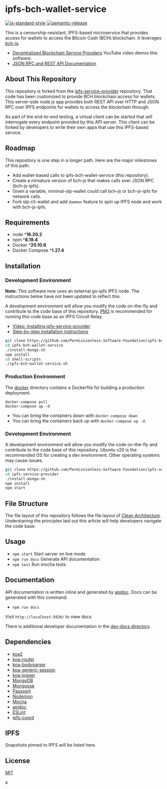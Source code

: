 # ipfs-bch-wallet-service

[![js-standard-style](https://img.shields.io/badge/code%20style-standard-brightgreen.svg)](http://standardjs.com) [![semantic-release](https://img.shields.io/badge/%20%20%F0%9F%93%A6%F0%9F%9A%80-semantic--release-e10079.svg)](https://github.com/semantic-release/semantic-release)

This is a censorship-resistant, IPFS-based microservice that provides access for wallets to access the Bitcoin Cash (BCH) blockchain. It leverages [bch-js](https://github.com/Permissionless-Software-Foundation/bch-js).

- [Decentralized Blockchain Service Providers](https://youtu.be/m_33rRXEats) YouTube video demos this software.
- [JSON RPC and REST API Documentation](https://ipfs-bch-wallet-service.fullstack.cash/)

## About This Repository

This repository is forked from the [ipfs-service-provider](https://github.com/Permissionless-Software-Foundation/ipfs-service-provider) repository. That code has been customized to provide BCH blockchain access for wallets. This server-side node.js app provides both REST API over HTTP and JSON RPC over IPFS endpoints for wallets to access the blockchain through.

As part of the end-to-end testing, a virtual client can be started that will interrogate every endpoint provided by this API server. This client can be forked by developers to write their own apps that use this IPFS-based service.

## Roadmap

This repository is one step in a longer path. Here are the major milestones of this path:

- Add wallet-based calls to ipfs-bch-wallet-service (this repository).
- Create a miniature version of bch-js that makes calls over JSON RPC (bch-js-ipfs).
- Given a variable, minimal-slp-wallet could call bch-js or bch-js-ipfs for network calls.
- Fork slp-cli-wallet and add `daemon` feature to spin up IPFS node and work with bch-js-ipfs.

## Requirements

- node **^16.20.2**
- npm **^8.19.4**
- Docker **^20.10.8**
- Docker Compose **^1.27.4**

## Installation

### Development Environment

**Note:** This software now uses an external go-ipfs IPFS node. The instructions below have not been updated to reflect this.

A development environment will allow you modify the code on-the-fly and contribute to the code base of this repository. [PM2](https://www.npmjs.com/package/pm2) is recommended for running this code base as an IPFS Circuit Relay.

- [Video: Installing ipfs-service-provider](https://youtu.be/Z0NsboIVN44)
- [Step-by-step installation instructions](https://gist.github.com/christroutner/3304a71d4c12a3a3e1664a438f64d9d0)

```bash
git clone https://github.com/Permissionless-Software-Foundation/ipfs-bch-wallet-service
cd ipfs-bch-wallet-service
./install-mongo.sh
npm install
cd shell-scripts
./ipfs-bch-wallet-service.sh
```

### Production Environment

The [docker](./production/docker) directory contains a Dockerfile for building a production deployment.

```
docker-compose pull
docker-compose up -d
```

- You can bring the containers down with `docker-compose down`
- You can bring the containers back up with `docker-compose up -d`.

### Development Environment

A development environment will allow you modify the code on-the-fly and contribute to the code base of this repository. Ubuntu v20 is the recommended OS for creating a dev environment. Other operating systems may cause issues.

```bash
git clone https://github.com/Permissionless-Software-Foundation/ipfs-service-provider
cd ipfs-service-provider
./install-mongo-sh
npm install
npm start
```

## File Structure

The file layout of this repository follows the file layout of [Clean Architecture](https://christroutner.github.io/trouts-blog/blog/clean-architecture). Understaning the principles laid out this article will help developers navigate the code base.

## Usage

- `npm start` Start server on live mode
- `npm run docs` Generate API documentation
- `npm test` Run mocha tests

## Documentation

API documentation is written inline and generated by [apidoc](http://apidocjs.com/). Docs can be generated with this command:
- `npm run docs`

Visit `http://localhost:5020/` to view docs

There is additional developer documentation in the [dev-docs directory](./dev-docs).

## Dependencies

- [koa2](https://github.com/koajs/koa/tree/v2.x)
- [koa-router](https://github.com/alexmingoia/koa-router)
- [koa-bodyparser](https://github.com/koajs/bodyparser)
- [koa-generic-session](https://github.com/koajs/generic-session)
- [koa-logger](https://github.com/koajs/logger)
- [MongoDB](http://mongodb.org/)
- [Mongoose](http://mongoosejs.com/)
- [Passport](http://passportjs.org/)
- [Nodemon](http://nodemon.io/)
- [Mocha](https://mochajs.org/)
- [apidoc](http://apidocjs.com/)
- [ESLint](http://eslint.org/)
- [ipfs-coord](https://www.npmjs.com/package/ipfs-coord)

## IPFS

Snapshots pinned to IPFS will be listed here.

## License

[MIT](./LICENSE.md)

a
